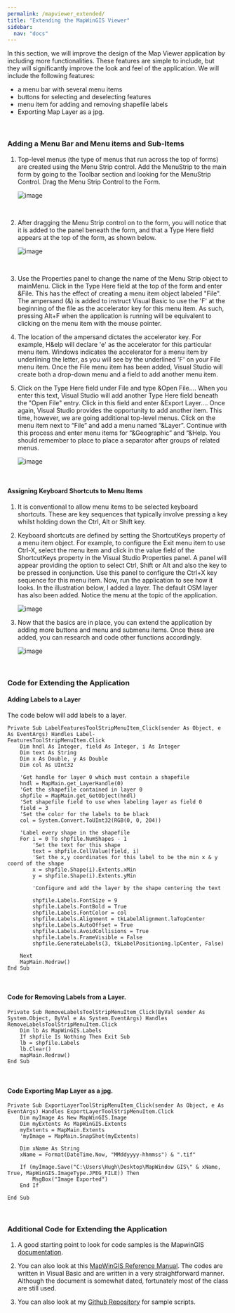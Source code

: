```yaml
---
permalink: /mapviewer_extended/
title: "Extending the MapWinGIS Viewer"
sidebar:
  nav: "docs"
---
```




In this section, we will improve the design of the Map Viewer application by including more functionalities. These features are simple to include, but they will significantly improve the look and feel of the application.  We will include the following features:

* a menu bar with several menu items
* buttons for selecting and deselecting features 
*	menu item for adding and removing shapefile labels 
*	Exporting Map Layer as a jpg.
<br>


### Adding a Menu Bar and Menu items and Sub-Items

1. Top-level menus (the type of menus that run across the top of forms) are created using the Menu Strip control.  Add the MenuStrip to the main form by going to the Toolbar section and looking for the MenuStrip Control.  Drag the Menu Strip Control to the Form.  

   ![image](https://user-images.githubusercontent.com/8826424/83348241-b0cc7580-a2f8-11ea-97db-5e1fbead9058.png)

<br>

2. After dragging the Menu Strip control on to the form, you will notice that it is added to the panel beneath the form, and that a Type Here field appears at the top of the form, as shown below. 

    ![image](https://user-images.githubusercontent.com/8826424/83348244-bb870a80-a2f8-11ea-9573-b495cf366350.png)

<br>

3.  Use the Properties panel to change the name of the Menu Strip object to mainMenu. Click in the Type Here field at the top of the form and enter &File. This has the effect of creating a menu item object labeled "File". The ampersand (&) is added to instruct Visual Basic to use the 'F' at the beginning of the file as the accelerator key for this menu item. As such, pressing Alt+F when the application is running will be equivalent to clicking on the menu item with the mouse pointer. 


4. The location of the ampersand dictates the accelerator key. For example, H&elp will declare 'e' as the accelerator for this particular menu item. Windows indicates the accelerator for a menu item by underlining the letter, as you will see by the underlined 'F' on your File menu item. Once the File menu item has been added, Visual Studio will create both a drop-down menu and a field to add another menu item.


5.  Click on the Type Here field under File and type &Open File.... When you enter this text, Visual Studio will add another Type Here field beneath the "Open File" entry. Click in this field and enter &Export Layer.... Once again, Visual Studio provides the opportunity to add another item. This time, however, we are going additional top-level menus.
Click on the menu item next to “File” and add a menu named “&Layer”. Continue with this process and enter menu items for “&Geographic” and “&Help. You should remember to place to place a separator after groups of related menus.

    ![image](https://user-images.githubusercontent.com/8826424/83348249-c5a90900-a2f8-11ea-925a-0f1e4e8124ca.png)

<br>

#### Assigning Keyboard Shortcuts to Menu Items
1. It is conventional to allow menu items to be selected keyboard shortcuts. These are key sequences that typically involve pressing a key whilst holding down the Ctrl, Alt or Shift key.


2. Keyboard shortcuts are defined by setting the ShortcutKeys property of a menu item object. For example, to configure the Exit menu item to use Ctrl-X, select the menu item and click in the value field of the ShortcutKeys property in the Visual Studio Properties panel. A panel will appear providing the option to select Ctrl, Shift or Alt and also the key to be pressed in conjunction. Use this panel to configure the Ctrl+X key sequence for this menu item. Now, run the application to see how it looks.  In the illustration below, I added a layer. The default OSM layer has also been added. Notice the menu at the topic of the application.  


    ![image](https://user-images.githubusercontent.com/8826424/83348252-d48fbb80-a2f8-11ea-9a03-bdb70171afbb.png)


3. Now that the basics are in place, you can extend the application by adding more buttons and menu and submenu items. Once these are added, you can research and code other functions accordingly. 

    ![image](https://user-images.githubusercontent.com/8826424/83348256-deb1ba00-a2f8-11ea-9115-bc7f989018da.png)


<br>

### Code for Extending the Application

#### Adding Labels to a Layer

The code below will add labels to a layer.

    Private Sub LabelFeaturesToolStripMenuItem_Click(sender As Object, e As EventArgs) Handles Label- 
    FeaturesToolStripMenuItem.Click
        Dim hndl As Integer, field As Integer, i As Integer
        Dim text As String
        Dim x As Double, y As Double
        Dim col As UInt32

        'Get handle for layer 0 which must contain a shapefile
        hndl = MapMain.get_LayerHandle(0)
        'Get the shapefile contained in layer 0
        shpfile = MapMain.get_GetObject(hndl)
        'Set shapefile field to use when labeling layer as field 0
        field = 3
        'Set the color for the labels to be black
        col = System.Convert.ToUInt32(RGB(0, 0, 204))

        'Label every shape in the shapefile
        For i = 0 To shpfile.NumShapes - 1
            'Set the text for this shape
            text = shpfile.CellValue(field, i)
            'Set the x,y coordinates for this label to be the min x & y coord of the shape
            x = shpfile.Shape(i).Extents.xMin
            y = shpfile.Shape(i).Extents.yMin

            'Configure and add the layer by the shape centering the text 

            shpfile.Labels.FontSize = 9
            shpfile.Labels.FontBold = True
            shpfile.Labels.FontColor = col
            shpfile.Labels.Alignment = tkLabelAlignment.laTopCenter
            shpfile.Labels.AutoOffset = True
            shpfile.Labels.AvoidCollisions = True
            shpfile.Labels.FrameVisible = False
            shpfile.GenerateLabels(3, tkLabelPositioning.lpCenter, False)

        Next
        MapMain.Redraw()
    End Sub



<br>


#### Code for Removing Labels from a Layer.

    Private Sub RemoveLabelsToolStripMenuItem_Click(ByVal sender As System.Object, ByVal e As System.EventArgs) Handles RemoveLabelsToolStripMenuItem.Click
        Dim lb As MapWinGIS.Labels
        If shpfile Is Nothing Then Exit Sub
        lb = shpfile.Labels
        lb.Clear()
        mapMain.Redraw()
    End Sub


<br>




#### Code Exporting Map Layer as a jpg.

    Private Sub ExportLayerToolStripMenuItem_Click(sender As Object, e As EventArgs) Handles ExportLayerToolStripMenuItem.Click
        Dim myImage As New MapWinGIS.Image
        Dim myExtents As MapWinGIS.Extents
        myExtents = MapMain.Extents
        'myImage = MapMain.SnapShot(myExtents)

        Dim xName As String
        xName = Format(DateTime.Now, "MMddyyyy-hhmmss") & ".tif"

        If (myImage.Save("C:\Users\Hugh\Desktop\MapWindow GIS\" & xName, True, MapWinGIS.ImageType.JPEG_FILE)) Then
            MsgBox("Image Exported")
        End If

    End Sub



<br>

###  Additional Code for Extending the Application

1. A good starting point to look for code samples is the MapwinGIS [documentation](https://www.mapwindow.org/documentation/mapwingis4.9/index.html).   


2. You can also look at this [MapWinGIS Reference Manual](http://read.pudn.com/downloads152/ebook/662579/MapWinGIS%20Reference%20Manual.pdf). The codes are written in Visual Basic and are written in a very straightforward manner.   Although the document is somewhat dated, fortunately most of the class are still used.  

 
3. You can also look at my [Github Repository](https://github.com/hsemple/MapWinGIS) for sample scripts.





